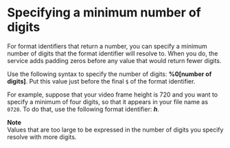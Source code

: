 # Specifying a minimum number of digits<a name="specifying-a-minimum-number-of-digits"></a>

For format identifiers that return a number, you can specify a minimum number of digits that the format identifier will resolve to\. When you do, the service adds padding zeros before any value that would return fewer digits\.

Use the following syntax to specify the number of digits: **%0\[number of digits\]**\. Put this value just before the final `$` of the format identifier\.

For example, suppose that your video frame height is 720 and you want to specify a minimum of four digits, so that it appears in your file name as `0720`\. To do that, use the following format identifier: **$h%04$**\.

**Note**  
Values that are too large to be expressed in the number of digits you specify resolve with more digits\.